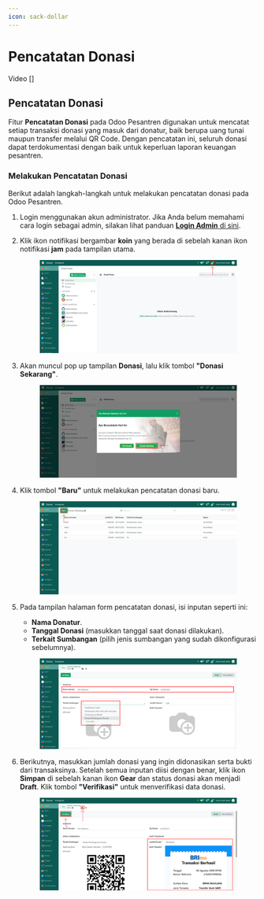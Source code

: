 ```yaml
---
icon: sack-dollar
---
```


# Pencatatan Donasi

Video \[]

## Pencatatan Donasi

Fitur **Pencatatan Donasi** pada Odoo Pesantren digunakan untuk mencatat setiap transaksi donasi yang masuk dari donatur, baik berupa uang tunai maupun transfer melalui QR Code. Dengan pencatatan ini, seluruh donasi dapat terdokumentasi dengan baik untuk keperluan laporan keuangan pesantren.

### Melakukan Pencatatan Donasi

Berikut adalah langkah-langkah untuk melakukan pencatatan donasi pada Odoo Pesantren.

1. Login menggunakan akun administrator. Jika Anda belum memahami cara login sebagai admin, silakan lihat panduan [**Login Admin** di sini](../../panduan-login/login-admin.md).
2.  Klik ikon notifikasi bergambar **koin** yang berada di sebelah kanan ikon notifikasi **jam** pada tampilan utama.

    <figure><img src="../../.gitbook/assets/images-341.png" alt=""><figcaption></figcaption></figure>


3.  Akan muncul pop up tampilan **Donasi**, lalu klik tombol **"Donasi Sekarang"**.

    <figure><img src="../../.gitbook/assets/images-342.png" alt=""><figcaption></figcaption></figure>


4.  Klik tombol **"Baru"** untuk melakukan pencatatan donasi baru.

    <figure><img src="../../.gitbook/assets/images-343.png" alt=""><figcaption></figcaption></figure>


5.  Pada tampilan halaman form pencatatan donasi, isi inputan seperti ini:

    * **Nama Donatur**.
    * **Tanggal Donasi** (masukkan tanggal saat donasi dilakukan).
    * **Terkait Sumbangan** (pilih jenis sumbangan yang sudah dikonfigurasi sebelumnya).

    <figure><img src="../../.gitbook/assets/images-344.png" alt=""><figcaption></figcaption></figure>


6.  Berikutnya, masukkan jumlah donasi yang ingin didonasikan serta bukti dari transaksinya. Setelah semua inputan diisi dengan benar, klik ikon **Simpan** di sebelah kanan ikon **Gear** dan status donasi akan menjadi **Draft**. Klik tombol **"Verifikasi"** untuk menverifikasi data donasi.

    <figure><img src="../../.gitbook/assets/images-345.png" alt=""><figcaption></figcaption></figure>
